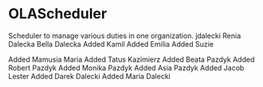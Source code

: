 # OLAScheduler
Scheduler to manage various duties in one organization.
jdalecki
Renia Dalecka
Bella Dalecka
Added Kamil
Added Emilia
Added Suzie

Added Mamusia Maria
Added Tatus Kazimierz
Added Beata Pazdyk
Added Robert Pazdyk
Added Monika Pazdyk
Added Asia Pazdyk
Added Jacob Lester
Added Darek Dalecki
Added Maria Dalecki